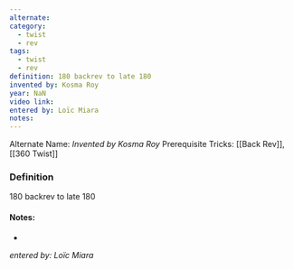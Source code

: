 ```yaml
---
alternate: 
category:
  - twist
  - rev
tags:
  - twist
  - rev
definition: 180 backrev to late 180
invented by: Kosma Roy
year: NaN
video link: 
entered by: Loïc Miara
notes: 
---
```

Alternate Name: 
*Invented by Kosma Roy*
Prerequisite Tricks: [[Back Rev]], [[360 Twist]]

### Definition
180 backrev to late 180


#### Notes:
- 
*entered by: Loïc Miara*
